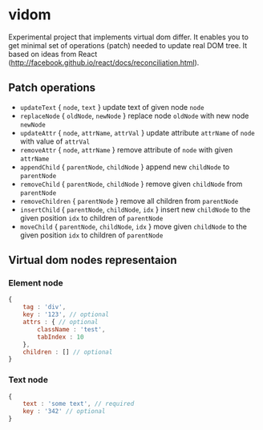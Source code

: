 # vidom

Experimental project that implements virtual dom differ. It enables you to get minimal set of operations (patch) needed to update real DOM tree. It based on ideas from React (http://facebook.github.io/react/docs/reconciliation.html).

## Patch operations

  * `updateText` { `node`, `text` } update text of given node `node`
  * `replaceNode` { `oldNode`, `newNode` } replace node `oldNode` with new node `newNode`
  * `updateAttr` { `node`, `attrName`, `attrVal` } update attribute `attrName` of `node` with value of `attrVal`
  * `removeAttr` { `node`, `attrName` } remove attribute of `node` with given `attrName`
  * `appendChild` { `parentNode`, `childNode` } append new `childNode` to `parentNode`
  * `removeChild` { `parentNode`, `childNode` } remove given `childNode` from `parentNode`
  * `removeChildren` { `parentNode` } remove all children from `parentNode`
  * `insertChild` { `parentNode`, `childNode`, `idx` } insert new `childNode` to the given position `idx` to children of `parentNode`
  * `moveChild` { `parentNode`, `childNode`, `idx` }  move given `childNode` to the given position `idx` to children of `parentNode`

## Virtual dom nodes representaion

### Element node
```js
{
    tag : 'div',
    key : '123', // optional
    attrs : { // optional
        className : 'test',
        tabIndex : 10
    },
    children : [] // optional
}
```

### Text node
```js
{
    text : 'some text', // required
    key : '342' // optional
}
```


